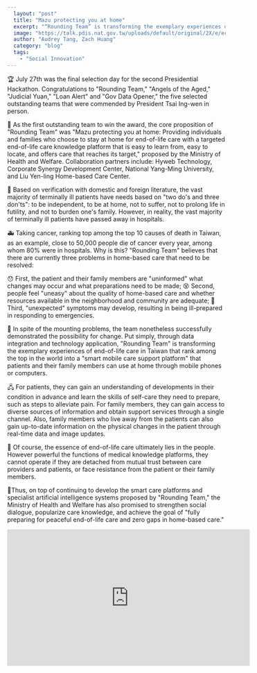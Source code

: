 ```yaml
---
  layout: "post"
  title: "Mazu protecting you at home"
  excerpt: "“Rounding Team” is transforming the exemplary experiences of end-of-life care in Taiwan that rank among the top in the world into a “smart mobile care support platform” that patients and their family members can use at home through mobile phones or computers."
  image: "https://talk.pdis.nat.gov.tw/uploads/default/original/2X/e/ecb7dffd972a721dec11a2bc4a500f655f76a2f3.jpeg"
  author: "Audrey Tang, Zach Huang"
  category: "blog"
  tags: 
    - "Social Innovation"
---
```


🏆 July 27th was the final selection day for the second Presidential Hackathon. Congratulations to "Rounding Team," "Angels of the Aged," "Judicial Yuan," "Loan Alert" and "Gov Data Opener," the five selected outstanding teams that were commended by President Tsai Ing-wen in person.

👸 As the first outstanding team to win the award, the core proposition of "Rounding Team" was "Mazu protecting you at home: Providing individuals and families who choose to stay at home for end-of-life care with a targeted end-of-life care knowledge platform that is easy to learn from, easy to locate, and offers care that reaches its target," proposed by the Ministry of Health and Welfare. Collaboration partners include: Hyweb Technology, Corporate Synergy Development Center, National Yang-Ming University, and Liu Yen-ling Home-based Care Center.

🏥 Based on verification with domestic and foreign literature, the vast majority of terminally ill patients have needs based on "two do's and three don'ts": to be independent, to be at home, not to suffer, not to prolong life in futility, and not to burden one's family. However, in reality, the vast majority of terminally ill patients have passed away in hospitals.

🚑 Taking cancer, ranking top among the top 10 causes of death in Taiwan, as an example, close to 50,000 people die of cancer every year, among whom 80% were in hospitals. Why is this? "Rounding Team" believes that there are currently three problems in home-based care that need to be resolved:

😯 First, the patient and their family members are "uninformed" what changes may occur and what preparations need to be made;
😵 Second, people feel "uneasy" about the quality of home-based care and whether resources available in the neighborhood and community are adequate;
🤔 Third, "unexpected" symptoms may develop, resulting in being ill-prepared in responding to emergencies.

📶 In spite of the mounting problems, the team nonetheless successfully demonstrated the possibility for change. Put simply, through data integration and technology application, "Rounding Team" is transforming the exemplary experiences of end-of-life care in Taiwan that rank among the top in the world into a "smart mobile care support platform" that patients and their family members can use at home through mobile phones or computers.

🖧 For patients, they can gain an understanding of developments in their condition in advance and learn the skills of self-care they need to prepare, such as steps to alleviate pain. For family members, they can gain access to diverse sources of information and obtain support services through a single channel. Also, family members who live away from the patients can also gain up-to-date information on the physical changes in the patient through real-time data and image updates.

🚸 Of course, the essence of end-of-life care ultimately lies in the people. However powerful the functions of medical knowledge platforms, they cannot operate if they are detached from mutual trust between care providers and patients, or face resistance from the patient or their family members.

🏡Thus, on top of continuing to develop the smart care platforms and specialist artificial intelligence systems proposed by "Rounding Team," the Ministry of Health and Welfare has also promised to strengthen social dialogue, popularize care knowledge, and achieve the goal of "fully preparing for peaceful end-of-life care and zero gaps in home-based care."

 <center> 
 <iframe width="560" height="315" src="https://www.youtube.com/embed/5P66X7mYjAg" frameborder="0" allowfullscreen></iframe> 
 </center> 
